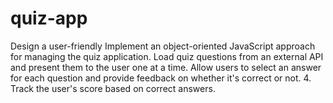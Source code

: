 # quiz-app
Design a user-friendly Implement an object-oriented JavaScript approach for managing the quiz application. Load quiz questions from an external API and present them to the user one at a time. Allow users to select an answer for each question and provide feedback on whether it's correct or not. 4. Track the user's score based on correct answers. 
